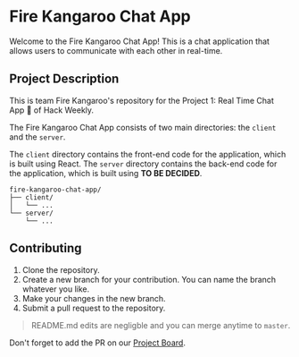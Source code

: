 # Fire Kangaroo Chat App

Welcome to the Fire Kangaroo Chat App! This is a chat application that allows users to communicate with each other in real-time.

## Project Description

This is team Fire Kangaroo's repository for the Project 1: Real Time Chat App 💎 of Hack Weekly.

The Fire Kangaroo Chat App consists of two main directories: the `client` and the `server`.

The `client` directory contains the front-end code for the application, which is built using React. The `server` directory contains the back-end code for the application, which is built using **TO BE DECIDED**.

```
fire-kangaroo-chat-app/
├── client/
│   └── ...
└── server/
    └── ...
```

## Contributing

1. Clone the repository.
2. Create a new branch for your contribution. You can name the branch whatever you like.
3. Make your changes in the new branch.
4. Submit a pull request to the repository.

> README.md edits are negligble and you can merge anytime to `master`.

Don't forget to add the PR on our [Project Board](https://github.com/orgs/Hack-Weekly/projects/24).
